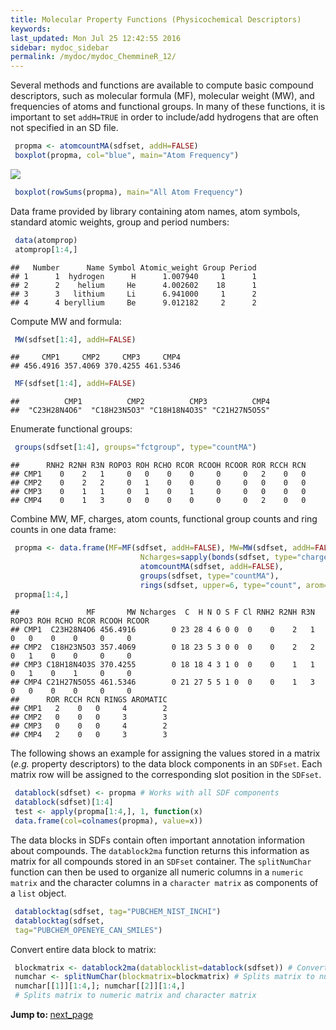 ```yaml
---
title: Molecular Property Functions (Physicochemical Descriptors)
keywords: 
last_updated: Mon Jul 25 12:42:55 2016
sidebar: mydoc_sidebar
permalink: /mydoc/mydoc_ChemmineR_12/
---
```


Several methods and functions are available to compute basic compound
descriptors, such as molecular formula (MF), molecular weight (MW), and
frequencies of atoms and functional groups. In many of these functions,
it is important to set `addH=TRUE` in order to
include/add hydrogens that are often not specified in an SD file.



```r
 propma <- atomcountMA(sdfset, addH=FALSE) 
 boxplot(propma, col="blue", main="Atom Frequency") 
```

![](../ChemmineR_files/boxplot-1.png)




```r
 boxplot(rowSums(propma), main="All Atom Frequency") 
```


Data frame provided by library containing atom names, atom symbols,
standard atomic weights, group and period numbers: 

```r
 data(atomprop)
 atomprop[1:4,] 
```

```
##   Number      Name Symbol Atomic_weight Group Period
## 1      1  hydrogen      H      1.007940     1      1
## 2      2    helium     He      4.002602    18      1
## 3      3   lithium     Li      6.941000     1      2
## 4      4 beryllium     Be      9.012182     2      2
```


Compute MW and formula: 

```r
 MW(sdfset[1:4], addH=FALSE)
```

```
##     CMP1     CMP2     CMP3     CMP4 
## 456.4916 357.4069 370.4255 461.5346
```

```r
 MF(sdfset[1:4], addH=FALSE) 
```

```
##          CMP1          CMP2          CMP3          CMP4 
##  "C23H28N4O6"  "C18H23N5O3" "C18H18N4O3S" "C21H27N5O5S"
```


Enumerate functional groups: 

```r
 groups(sdfset[1:4], groups="fctgroup", type="countMA") 
```

```
##      RNH2 R2NH R3N ROPO3 ROH RCHO RCOR RCOOH RCOOR ROR RCCH RCN
## CMP1    0    2   1     0   0    0    0     0     0   2    0   0
## CMP2    0    2   2     0   1    0    0     0     0   0    0   0
## CMP3    0    1   1     0   1    0    1     0     0   0    0   0
## CMP4    0    1   3     0   0    0    0     0     0   2    0   0
```


Combine MW, MF, charges, atom counts, functional group counts and ring
counts in one data frame: 

```r
 propma <- data.frame(MF=MF(sdfset, addH=FALSE), MW=MW(sdfset, addH=FALSE),
							 Ncharges=sapply(bonds(sdfset, type="charge"), length),
							 atomcountMA(sdfset, addH=FALSE), 
							 groups(sdfset, type="countMA"), 
							 rings(sdfset, upper=6, type="count", arom=TRUE))
 propma[1:4,] 
```

```
##               MF       MW Ncharges  C  H N O S F Cl RNH2 R2NH R3N ROPO3 ROH RCHO RCOR RCOOH RCOOR
## CMP1  C23H28N4O6 456.4916        0 23 28 4 6 0 0  0    0    2   1     0   0    0    0     0     0
## CMP2  C18H23N5O3 357.4069        0 18 23 5 3 0 0  0    0    2   2     0   1    0    0     0     0
## CMP3 C18H18N4O3S 370.4255        0 18 18 4 3 1 0  0    0    1   1     0   1    0    1     0     0
## CMP4 C21H27N5O5S 461.5346        0 21 27 5 5 1 0  0    0    1   3     0   0    0    0     0     0
##      ROR RCCH RCN RINGS AROMATIC
## CMP1   2    0   0     4        2
## CMP2   0    0   0     3        3
## CMP3   0    0   0     4        2
## CMP4   2    0   0     3        3
```


The following shows an example for assigning the values stored in a
matrix (*e.g.* property descriptors) to the data block components in an
`SDFset`. Each matrix row will be assigned to the
corresponding slot position in the `SDFset`.


```r
 datablock(sdfset) <- propma # Works with all SDF components 
 datablock(sdfset)[1:4] 
 test <- apply(propma[1:4,], 1, function(x) 
 data.frame(col=colnames(propma), value=x)) 
```


The data blocks in SDFs contain often important annotation information
about compounds. The `datablock2ma` function returns this
information as matrix for all compounds stored in an
`SDFset` container. The `splitNumChar`
function can then be used to organize all numeric columns in a
`numeric matrix` and the character columns in a
`character matrix` as components of a
`list` object. 

```r
 datablocktag(sdfset, tag="PUBCHEM_NIST_INCHI")
 datablocktag(sdfset,
 tag="PUBCHEM_OPENEYE_CAN_SMILES") 
```


Convert entire data block to matrix: 

```r
 blockmatrix <- datablock2ma(datablocklist=datablock(sdfset)) # Converts data block to matrix 
 numchar <- splitNumChar(blockmatrix=blockmatrix) # Splits matrix to numeric matrix and character matrix 
 numchar[[1]][1:4,]; numchar[[2]][1:4,]
 # Splits matrix to numeric matrix and character matrix 
```


<div class="tags">
<b>Jump to: </b>
<a href="../../mydoc/mydoc_ChemmineR_13/" class="btn btn-default navbar-btn cursorNorm" role="button">next_page</a>
</div>

